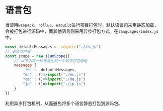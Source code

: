 # 语言包<!-- {docsify-ignore-all} -->

当使用`webpack`、`rollup`、`esbuild`进行项目打包时，默认语言包采用静态加载，会被打包进行源码中，而其他语言则采用异步打包方式。在`languages/index.js`中。

```javascript
const defaultMessages =  require("./zh.js")   
// 语言作用域
const scope = new i18nScope({
    // 以下为每一种语言生成一个异步打包语句
    messages:{ 
        'zh' :  defaultMessages,
        "en" : ()=>import("./en.js") 
        "de" : ()=>import("./de.js") 
        "jp" : ()=>import("./jp.js") 
    }
})
```

利用异步打包机制，从而避免将多个语言静态打包到源码包。
